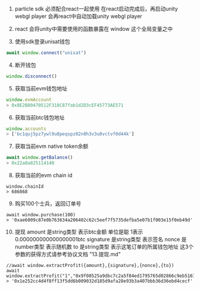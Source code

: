 1. particle sdk 必须配合react一起使用
 在react启动完成后，再启动unity webgl player
 会再react中自动加载unity webgl player

2. react 会将unity中需要使用的函数暴露在 window 这个全局变量之中

3. 使用sdk登录unisat钱包
```javascript
await window.connect("unisat")
```

4. 断开钱包
```javascript
window.disconnect()
```

5. 获取当前evm钱包地址
```javascript
window.evmAccount
> 0x8E2B80470512F318C87fab1d2D3cEF45773AE571
```

6. 获取当前btc钱包地址
```javascript
window.accounts
> ['bc1quj5pz7ywl9u8peqspz02n0h3v3u0vctvf0d44k']
```

7. 获取当前evm native token余额
```javascript
await window.getBalance()
> 0x22a0a825114140
```

8. 获取当前的evm chain id
```
window.chainId
> 686868
```

9. 购买100个士兵，返回订单号
```
await window.purchase(100)
> '0xae6009c87e0b763634a206402c62c5eef7f5735defba5e07b1f003e15f0eb49d'
```

10. 提现
amount 是string类型 表示btc金额 单位是聪 1表示 0.000000000000000001btc
signature 是string类型 表示签名
nonce 是number类型 表示随机数
to 是string类型 表示这笔订单的所属钱包地址
这3个参数的获得方式请参考协议文档 "13.提现.md"
```
//await window.extractProfit({amount},{signature},{nonce},{to})
await window.extractProfit("1","0x9f08525a9dbc7c2a5f84ed1795765d02866c9eb5167439794dff12c5e27c34a45dd4ed167d39a795ab9993c884347253091273984f3dc494c4ee5d2f27b988c91b","1","0x8E2B80470512F318C87fab1d2D3cEF45773AE571");
> '0x1e252cc4d4f8ff13f5dd6b009032d185d9afa28e93b3a407bbb36d36ebd4cecf'
```